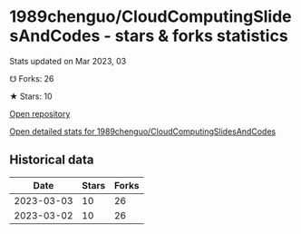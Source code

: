 # 1989chenguo/CloudComputingSlidesAndCodes - stars & forks statistics

Stats updated on Mar 2023, 03

☋ Forks: 26

★ Stars: 10

[Open repository](https://github.com/1989chenguo/CloudComputingSlidesAndCodes)

[Open detailed stats for 1989chenguo/CloudComputingSlidesAndCodes](https://reviewgithub.com/rep/1989chenguo/CloudComputingSlidesAndCodes)

## Historical data
| Date | Stars | Forks |
|------|-------|-------|
| 2023-03-03 | 10 | 26 | 
| 2023-03-02 | 10 | 26 | 

